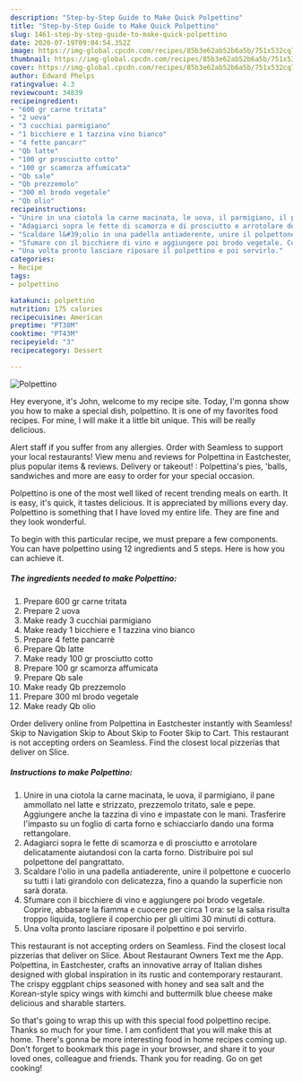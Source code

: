 ```yaml
---
description: "Step-by-Step Guide to Make Quick Polpettino"
title: "Step-by-Step Guide to Make Quick Polpettino"
slug: 1461-step-by-step-guide-to-make-quick-polpettino
date: 2020-07-19T09:04:54.352Z
image: https://img-global.cpcdn.com/recipes/85b3e62ab52b6a5b/751x532cq70/polpettino-recipe-main-photo.jpg
thumbnail: https://img-global.cpcdn.com/recipes/85b3e62ab52b6a5b/751x532cq70/polpettino-recipe-main-photo.jpg
cover: https://img-global.cpcdn.com/recipes/85b3e62ab52b6a5b/751x532cq70/polpettino-recipe-main-photo.jpg
author: Edward Phelps
ratingvalue: 4.3
reviewcount: 34839
recipeingredient:
- "600 gr carne tritata"
- "2 uova"
- "3 cucchiai parmigiano"
- "1 bicchiere e 1 tazzina vino bianco"
- "4 fette pancarr"
- "Qb latte"
- "100 gr prosciutto cotto"
- "100 gr scamorza affumicata"
- "Qb sale"
- "Qb prezzemolo"
- "300 ml brodo vegetale"
- "Qb olio"
recipeinstructions:
- "Unire in una ciotola la carne macinata, le uova, il parmigiano, il pane ammollato nel latte e strizzato, prezzemolo tritato, sale e pepe. Aggiungere anche la tazzina di vino e impastate con le mani. Trasferire l&#39;impasto su un foglio di carta forno e schiacciarlo dando una forma rettangolare."
- "Adagiarci sopra le fette di scamorza e di prosciutto e arrotolare delicatamente aiutandosi con la carta forno. Distribuire poi sul polpettone del pangrattato."
- "Scaldare l&#39;olio in una padella antiaderente, unire il polpettone e cuocerlo su tutti i lati girandolo con delicatezza, fino a quando la superficie non sarà dorata."
- "Sfumare con il bicchiere di vino e aggiungere poi brodo vegetale. Coprire, abbasare la fiamma e cuocere per circa 1 ora: se la salsa risulta troppo liquida, togliere il coperchio per gli ultimi 30 minuti di cottura."
- "Una volta pronto lasciare riposare il polpettino e poi servirlo."
categories:
- Recipe
tags:
- polpettino

katakunci: polpettino 
nutrition: 175 calories
recipecuisine: American
preptime: "PT38M"
cooktime: "PT43M"
recipeyield: "3"
recipecategory: Dessert

---
```



![Polpettino](https://img-global.cpcdn.com/recipes/85b3e62ab52b6a5b/751x532cq70/polpettino-recipe-main-photo.jpg)

Hey everyone, it's John, welcome to my recipe site. Today, I'm gonna show you how to make a special dish, polpettino. It is one of my favorites food recipes. For mine, I will make it a little bit unique. This will be really delicious.

Alert staff if you suffer from any allergies. Order with Seamless to support your local restaurants! View menu and reviews for Polpettina in Eastchester, plus popular items &amp; reviews. Delivery or takeout! : Polpettina&#39;s pies, &#39;balls, sandwiches and more are easy to order for your special occasion.

Polpettino is one of the most well liked of recent trending meals on earth. It is easy, it's quick, it tastes delicious. It is appreciated by millions every day. Polpettino is something that I have loved my entire life. They are fine and they look wonderful.


To begin with this particular recipe, we must prepare a few components. You can have polpettino using 12 ingredients and 5 steps. Here is how you can achieve it.

<!--inarticleads1-->

##### The ingredients needed to make Polpettino:

1. Prepare 600 gr carne tritata
1. Prepare 2 uova
1. Make ready 3 cucchiai parmigiano
1. Make ready 1 bicchiere e 1 tazzina vino bianco
1. Prepare 4 fette pancarrè
1. Prepare Qb latte
1. Make ready 100 gr prosciutto cotto
1. Prepare 100 gr scamorza affumicata
1. Prepare Qb sale
1. Make ready Qb prezzemolo
1. Prepare 300 ml brodo vegetale
1. Make ready Qb olio


Order delivery online from Polpettina in Eastchester instantly with Seamless! Skip to Navigation Skip to About Skip to Footer Skip to Cart. This restaurant is not accepting orders on Seamless. Find the closest local pizzerias that deliver on Slice. 

<!--inarticleads2-->

##### Instructions to make Polpettino:

1. Unire in una ciotola la carne macinata, le uova, il parmigiano, il pane ammollato nel latte e strizzato, prezzemolo tritato, sale e pepe. Aggiungere anche la tazzina di vino e impastate con le mani. Trasferire l&#39;impasto su un foglio di carta forno e schiacciarlo dando una forma rettangolare.
1. Adagiarci sopra le fette di scamorza e di prosciutto e arrotolare delicatamente aiutandosi con la carta forno. Distribuire poi sul polpettone del pangrattato.
1. Scaldare l&#39;olio in una padella antiaderente, unire il polpettone e cuocerlo su tutti i lati girandolo con delicatezza, fino a quando la superficie non sarà dorata.
1. Sfumare con il bicchiere di vino e aggiungere poi brodo vegetale. Coprire, abbasare la fiamma e cuocere per circa 1 ora: se la salsa risulta troppo liquida, togliere il coperchio per gli ultimi 30 minuti di cottura.
1. Una volta pronto lasciare riposare il polpettino e poi servirlo.


This restaurant is not accepting orders on Seamless. Find the closest local pizzerias that deliver on Slice. About Restaurant Owners Text me the App. Polpettina, in Eastchester, crafts an innovative array of Italian dishes designed with global inspiration in its rustic and contemporary restaurant. The crispy eggplant chips seasoned with honey and sea salt and the Korean-style spicy wings with kimchi and buttermilk blue cheese make delicious and sharable starters. 

So that's going to wrap this up with this special food polpettino recipe. Thanks so much for your time. I am confident that you will make this at home. There's gonna be more interesting food in home recipes coming up. Don't forget to bookmark this page in your browser, and share it to your loved ones, colleague and friends. Thank you for reading. Go on get cooking!
